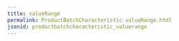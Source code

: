```yaml
---
title: valueRange
permalink: ProductBatchCharacteristic.valueRange.html
jsonid: productbatchcharacteristic_valuerange
---
```

